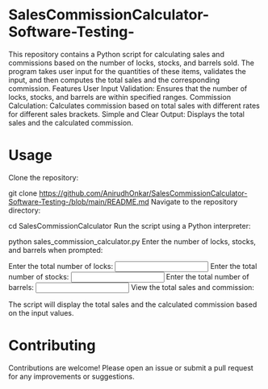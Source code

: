 # SalesCommissionCalculator-Software-Testing-
This repository contains a Python script for calculating sales and commissions based on the number of locks, stocks, and barrels sold. The program takes user input for the quantities of these items, validates the input, and then computes the total sales and the corresponding commission.
Features
User Input Validation: Ensures that the number of locks, stocks, and barrels are within specified ranges.
Commission Calculation: Calculates commission based on total sales with different rates for different sales brackets.
Simple and Clear Output: Displays the total sales and the calculated commission.

# Usage
Clone the repository:

git clone https://github.com/AnirudhOnkar/SalesCommissionCalculator-Software-Testing-/blob/main/README.md
Navigate to the repository directory:

cd SalesCommissionCalculator
Run the script using a Python interpreter:

python sales_commission_calculator.py
Enter the number of locks, stocks, and barrels when prompted:

Enter the total number of locks: <input number of locks>
Enter the total number of stocks: <input number of stocks>
Enter the total number of barrels: <input number of barrels>
View the total sales and commission:

The script will display the total sales and the calculated commission based on the input values.

# Contributing
Contributions are welcome! Please open an issue or submit a pull request for any improvements or suggestions.
